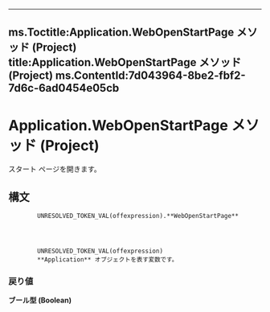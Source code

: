 

---
ms.Toctitle:Application.WebOpenStartPage メソッド (Project)
title:Application.WebOpenStartPage メソッド (Project)
ms.ContentId:7d043964-8be2-fbf2-7d6c-6ad0454e05cb
---
# Application.WebOpenStartPage メソッド (Project)




スタート ページを開きます。

## 構文

            UNRESOLVED_TOKEN_VAL(offexpression).**WebOpenStartPage**




            UNRESOLVED_TOKEN_VAL(offexpression)
            **Application** オブジェクトを表す変数です。

### 戻り値
**ブール型 (Boolean)**






